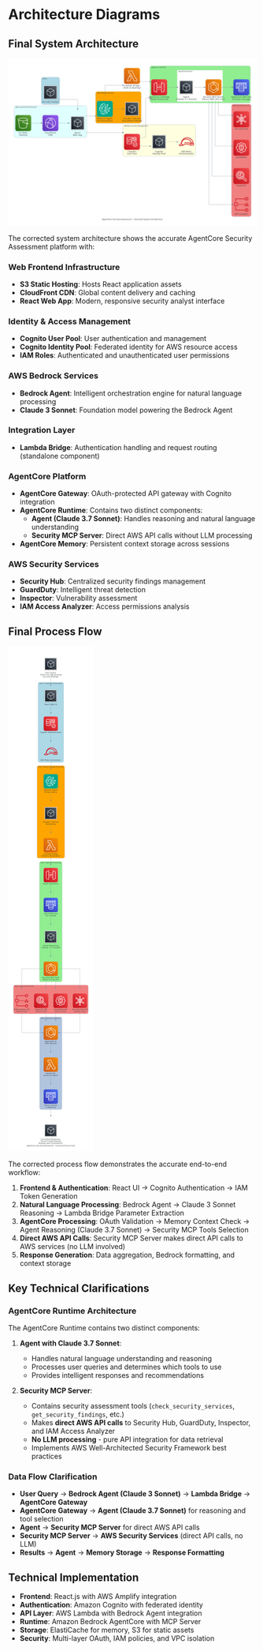 # Architecture Diagrams

## Final System Architecture
![Final Architecture Diagram](./architecture_diagram_final.png)

The corrected system architecture shows the accurate AgentCore Security Assessment platform with:

### **Web Frontend Infrastructure**
- **S3 Static Hosting**: Hosts React application assets
- **CloudFront CDN**: Global content delivery and caching
- **React Web App**: Modern, responsive security analyst interface

### **Identity & Access Management**
- **Cognito User Pool**: User authentication and management
- **Cognito Identity Pool**: Federated identity for AWS resource access
- **IAM Roles**: Authenticated and unauthenticated user permissions

### **AWS Bedrock Services**
- **Bedrock Agent**: Intelligent orchestration engine for natural language processing
- **Claude 3 Sonnet**: Foundation model powering the Bedrock Agent

### **Integration Layer**
- **Lambda Bridge**: Authentication handling and request routing (standalone component)

### **AgentCore Platform**
- **AgentCore Gateway**: OAuth-protected API gateway with Cognito integration
- **AgentCore Runtime**: Contains two distinct components:
  - **Agent (Claude 3.7 Sonnet)**: Handles reasoning and natural language understanding
  - **Security MCP Server**: Direct AWS API calls without LLM processing
- **AgentCore Memory**: Persistent context storage across sessions

### **AWS Security Services**
- **Security Hub**: Centralized security findings management
- **GuardDuty**: Intelligent threat detection
- **Inspector**: Vulnerability assessment
- **IAM Access Analyzer**: Access permissions analysis

## Final Process Flow
![Final Process Flow Diagram](./process_flow_final.png)

The corrected process flow demonstrates the accurate end-to-end workflow:

1. **Frontend & Authentication**: React UI → Cognito Authentication → IAM Token Generation
2. **Natural Language Processing**: Bedrock Agent → Claude 3 Sonnet Reasoning → Lambda Bridge Parameter Extraction
3. **AgentCore Processing**: OAuth Validation → Memory Context Check → Agent Reasoning (Claude 3.7 Sonnet) → Security MCP Tools Selection
4. **Direct AWS API Calls**: Security MCP Server makes direct API calls to AWS services (no LLM involved)
5. **Response Generation**: Data aggregation, Bedrock formatting, and context storage

## Key Technical Clarifications

### **AgentCore Runtime Architecture**
The AgentCore Runtime contains two distinct components:

1. **Agent with Claude 3.7 Sonnet**: 
   - Handles natural language understanding and reasoning
   - Processes user queries and determines which tools to use
   - Provides intelligent responses and recommendations

2. **Security MCP Server**: 
   - Contains security assessment tools (`check_security_services`, `get_security_findings`, etc.)
   - Makes **direct AWS API calls** to Security Hub, GuardDuty, Inspector, and IAM Access Analyzer
   - **No LLM processing** - pure API integration for data retrieval
   - Implements AWS Well-Architected Security Framework best practices

### **Data Flow Clarification**
- **User Query** → **Bedrock Agent (Claude 3 Sonnet)** → **Lambda Bridge** → **AgentCore Gateway**
- **AgentCore Gateway** → **Agent (Claude 3.7 Sonnet)** for reasoning and tool selection
- **Agent** → **Security MCP Server** for direct AWS API calls
- **Security MCP Server** → **AWS Security Services** (direct API calls, no LLM)
- **Results** → **Agent** → **Memory Storage** → **Response Formatting**

## Technical Implementation

- **Frontend**: React.js with AWS Amplify integration
- **Authentication**: Amazon Cognito with federated identity
- **API Layer**: AWS Lambda with Bedrock Agent integration
- **Runtime**: Amazon Bedrock AgentCore with MCP Server
- **Storage**: ElastiCache for memory, S3 for static assets
- **Security**: Multi-layer OAuth, IAM policies, and VPC isolation
